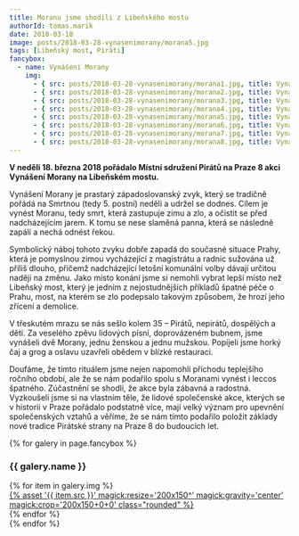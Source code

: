 ```yaml
---
title: Moranu jsme shodili z Libeňského mostu
authorId: tomas.marik 
date: 2018-03-18
image: posts/2018-03-28-vynasenimorany/morana5.jpg
tags: [Libeňský most, Piráti]
fancybox:
  - name: Vynášení Morany
    img:
      - { src: posts/2018-03-28-vynasenimorany/morana1.jpg, title: Vynášení Morany }
      - { src: posts/2018-03-28-vynasenimorany/morana2.jpg, title: Vynášení Morany }
      - { src: posts/2018-03-28-vynasenimorany/morana3.jpg, title: Vynášení Morany }
      - { src: posts/2018-03-28-vynasenimorany/morana4.jpg, title: Vynášení Morany }
      - { src: posts/2018-03-28-vynasenimorany/morana5.jpg, title: Vynášení Morany }
      - { src: posts/2018-03-28-vynasenimorany/morana6.jpg, title: Vynášení Morany }
      - { src: posts/2018-03-28-vynasenimorany/morana7.jpg, title: Vynášení Morany }
      - { src: posts/2018-03-28-vynasenimorany/morana8.jpg, title: Vynášení Morany }
---
```


**V neděli 18. března 2018 pořádalo Místní sdružení Pirátů na Praze 8 akci Vynášení Morany na Libeňském mostu.**

Vynášení Morany je prastarý západoslovanský zvyk, který se tradičně pořádá na Smrtnou (tedy 5. postní) neděli a udržel se dodnes. Cílem je vynést Moranu, tedy smrt, která zastupuje zimu a zlo, a očistit se před nadcházejícím jarem. K tomu se nese slaměná panna, která se následně zapálí a nechá odnést řekou.

Symbolický náboj tohoto zvyku dobře zapadá do současné situace Prahy, která je pomyslnou zimou vycházející z magistrátu a radnic sužována už příliš dlouho, přičemž nadcházející letošní komunální volby dávají určitou naději na změnu. Jako místo konání jsme si nemohli vybrat lepší místo než Libeňský most, který je jedním z nejostudnějších příkladů špatné péče o Prahu, most, na kterém se zlo podepsalo takovým způsobem, že hrozí jeho zřícení a demolice.

V třeskutém mrazu se nás sešlo kolem 35 – Pirátů, nepirátů, dospělých a dětí. Za veselého zpěvu lidových písní, doprovázeném bubnem, jsme vynášeli dvě Morany, jednu ženskou a jednu mužskou. Popíjeli jsme horký čaj a grog a oslavu uzavřeli obědem v blízké restauraci.

Doufáme, že tímto rituálem jsme nejen napomohli příchodu teplejšího ročního období, ale že se nám podařilo spolu s Moranami vynést i leccos špatného. Zúčastnění se shodli, že akce byla zábavná a radostná. Vyzkoušeli jsme si na vlastním těle, že lidové společenské akce, kterých se v historii v Praze pořádalo podstatně více, mají velký význam pro upevnění společenských vztahů a věříme, že se nám tímto podařilo položit základy nové tradice Pirátské strany na Praze 8 do budoucích let.

{% for galery in page.fancybox %}
<div class="mt-4">
  <h3>{{ galery.name }}</h3>
  <div class="grid grid-cols-4 gap-4">
  {% for item in galery.img %}
    <div class="">
      <a data-fancybox="gallery" href="{% asset '{{ item.src }}' @path %}" data-caption="{{ item.title }}">{% asset '{{ item.src }}' magick:resize='200x150^' magick:gravity='center' magick:crop='200x150+0+0' class="rounded" %}</a>
    </div>
  {% endfor %}
  </div>
</div>
{% endfor %}


